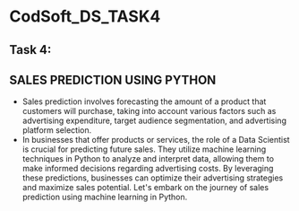 # CodSoft_DS_TASK4

## Task 4:
## SALES PREDICTION USING PYTHON
- Sales prediction involves forecasting the amount of a product that customers will purchase, taking into account various factors such as advertising expenditure, target audience segmentation, and advertising platform selection.
- In businesses that offer products or services, the role of a Data Scientist is crucial for predicting future sales. They utilize machine learning techniques in Python to analyze and interpret data, allowing them to make informed decisions regarding advertising costs. By leveraging these predictions, businesses can optimize their advertising strategies and maximize sales potential. Let's embark on the journey of sales prediction using machine learning in Python.

